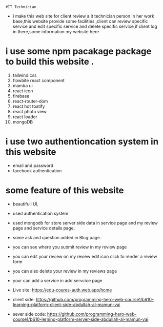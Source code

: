     #IT Technician
*  i make this web site for client review a it technician person in her work base,this website provide some facilities ,client can review specific service and edit specific service and delete specific service,if client log in there,some information my website here

# i use some npm pacakage package to build this website .
 1. tailwind css
 2. flowbite react component
 3. mamba ui
 4. react icon
 5. firebase
 6. react-router-dom
 7. react hot toatify
 8. react photo view
 9. react loader 
 10. mongoDB
 # i use two authentioncation system in this website
 * email and password
 * facebook authentication
 # some feature of this website
* beautifull UI,
* used authentication system
* used mongodb for store server side data in service page and my review page and service details page.
* some ask and question added in Blog page. 
* you can see where you submit review in my review page
* you can edit your review on my review edit icon click to render a review form
 * you can also delete your review in my reviews page
* your can add a service in add servcice page

* Live site: https://edu-coures-auth.web.app/home

* client side: https://github.com/programming-hero-web-course1/b610-learning-platform-client-side-abdullah-al-mamun-vai

* sever side code: https://github.com/programming-hero-web-course1/b610-lerning-platform-server-side-abdullah-al-mamun-vai